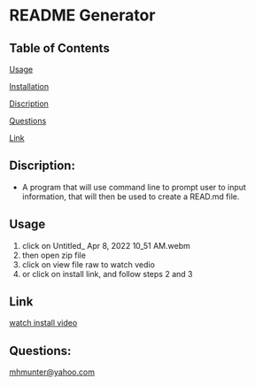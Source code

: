 # **README Generator**

## Table of Contents
[Usage](#usage)

[Installation](#installation)

[Discription](#Discription)

[Questions](#Questions)

[Link](#Link)

## Discription: 
- A program that will use command line to prompt user to input information, that will then be used to create a READ.md file. 

## **Usage** 
<ol>
<li> click on Untitled_ Apr 8, 2022 10_51 AM.webm</li>
<li>then open zip file</li>
<li> click on view file raw to watch vedio</li>
<li>or click on install link, and follow steps 2 and 3</li>
 </ol>
 
 ## **Link**
[watch install video](https://github.com/mhmunter/potential-enigma/blob/main/Untitled_%20Apr%208%2C%202022%2010_51%20AM.webm)

## **Questions:**
mhmunter@yahoo.com

